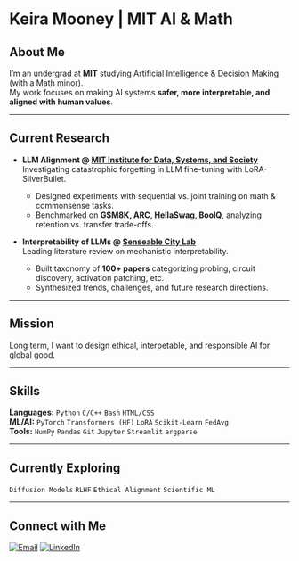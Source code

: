 # Keira Mooney | MIT AI & Math

## About Me  
I’m an undergrad at **MIT** studying Artificial Intelligence & Decision Making (with a Math minor).  
My work focuses on making AI systems **safer, more interpretable, and aligned with human values**.


---

## Current Research

- **LLM Alignment @ [MIT Institute for Data, Systems, and Society](https://idss.mit.edu/)**  
  Investigating catastrophic forgetting in LLM fine-tuning with LoRA-SilverBullet.  
  - Designed experiments with sequential vs. joint training on math & commonsense tasks.  
  - Benchmarked on **GSM8K, ARC, HellaSwag, BoolQ**, analyzing retention vs. transfer trade-offs.  

- **Interpretability of LLMs @ [Senseable City Lab](https://senseable.mit.edu/)**  
  Leading literature review on mechanistic interpretability.  
  - Built taxonomy of **100+ papers** categorizing probing, circuit discovery, activation patching, etc.  
  - Synthesized trends, challenges, and future research directions.  

---

## Mission
Long term, I want to design ethical, interpetable, and responsible AI for global good.

---

## Skills  

**Languages:** `Python` `C/C++` `Bash` `HTML/CSS`  
**ML/AI:** `PyTorch` `Transformers (HF)` `LoRA` `Scikit-Learn` `FedAvg`  
**Tools:** `NumPy` `Pandas` `Git` `Jupyter` `Streamlit` `argparse`


---

## Currently Exploring
`Diffusion Models` `RLHF` `Ethical Alignment` `Scientific ML`

<!--
---

## 📊 GitHub Stats

<p align="center">
  <img src="https://github-readme-stats.vercel.app/api?username=keiramooney&show_icons=true&theme=radical" width="400"/>
  <img src="https://github-readme-stats.vercel.app/api/top-langs/?username=keiramooney&layout=compact&theme=radical" width="300"/>
</p>
-->
---

## Connect with Me  
[![Email](https://img.shields.io/badge/email-%23ea4aaa?style=for-the-badge&logo=gmail&logoColor=white)](mailto:kmooney@mit.edu)
[![LinkedIn](https://img.shields.io/badge/linkedin-%230077B5.svg?style=for-the-badge&logo=linkedin&logoColor=white)](https://linkedin.com/in/keiramooney)


